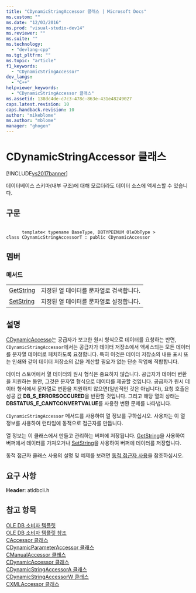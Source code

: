 ```yaml
---
title: "CDynamicStringAccessor 클래스 | Microsoft Docs"
ms.custom: ""
ms.date: "12/03/2016"
ms.prod: "visual-studio-dev14"
ms.reviewer: ""
ms.suite: ""
ms.technology: 
  - "devlang-cpp"
ms.tgt_pltfrm: ""
ms.topic: "article"
f1_keywords: 
  - "CDynamicStringAccessor"
dev_langs: 
  - "C++"
helpviewer_keywords: 
  - "CDynamicStringAccessor 클래스"
ms.assetid: 138dc4de-c7c3-478c-863e-431e48249027
caps.latest.revision: 10
caps.handback.revision: 10
author: "mikeblome"
ms.author: "mblome"
manager: "ghogen"
---
```

# CDynamicStringAccessor 클래스
[!INCLUDE[vs2017banner](../../assembler/inline/includes/vs2017banner.md)]

데이터베이스 스키마\(내부 구조\)에 대해 모르더라도 데이터 소스에 액세스할 수 있습니다.  
  
## 구문  
  
```  
  
      template< typename BaseType, DBTYPEENUM OleDbType >  
class CDynamicStringAccessorT : public CDynamicAccessor  
```  
  
## 멤버  
  
### 메서드  
  
|||  
|-|-|  
|[GetString](../../data/oledb/cdynamicstringaccessor-getstring.md)|지정된 열 데이터를 문자열로 검색합니다.|  
|[SetString](../../data/oledb/cdynamicstringaccessor-setstring.md)|지정된 열 데이터를 문자열로 설정합니다.|  
  
## 설명  
 [CDynamicAccesso](../../data/oledb/cdynamicaccessor-class.md)는 공급자가 보고한 원시 형식으로 데이터를 요청하는 반면, `CDynamicStringAccessor`에서는 공급자가 데이터 저장소에서 액세스되는 모든 데이터를 문자열 데이터로 페치하도록 요청합니다.  특히 이것은 데이터 저장소의 내용 표시 또는 인쇄와 같이 데이터 저장소의 값을 계산할 필요가 없는 단순 작업에 적합합니다.  
  
 데이터 스토어에서 열 데이터의 원시 형식은 중요하지 않습니다. 공급자가 데이터 변환을 지원하는 동안, 그것은 문자열 형식으로 데이터를 제공할 것입니다.  공급자가 원시 데이터 형식에서 문자열로 변환을 지원하지 않으면\(일반적인 것은 아닙니다\), 요청 호출은 성공 값  **DB\_S\_ERRORSOCCURED**을 반환할 것입니다. 그리고 해당 열의 상태는 **DBSTATUS\_E\_CANTCONVERTVALUE**를 사용한 변환 문제를 나타냅니다.  
  
 `CDynamicStringAccessor` 메서드를 사용하여 열 정보를 구하십시오.  사용자는 이 열 정보를 사용하여 런타임에 동적으로 접근자를 만듭니다.  
  
 열 정보는 이 클래스에서 만들고 관리하는 버퍼에 저장됩니다.  [GetString](../../data/oledb/cdynamicstringaccessor-getstring.md)을 사용하여 버퍼에서 데이터를 가져오거나 [SetString](../../data/oledb/cdynamicstringaccessor-setstring.md)을 사용하여 버퍼에 데이터를 저장합니다.  
  
 동적 접근자 클래스 사용의 설명 및 예제를 보려면 [동적 접근자 사용](../../data/oledb/using-dynamic-accessors.md)을 참조하십시오.  
  
## 요구 사항  
 **Header**: atldbcli.h  
  
## 참고 항목  
 [OLE DB 소비자 템플릿](../../data/oledb/ole-db-consumer-templates-cpp.md)   
 [OLE DB 소비자 템플릿 참조](../../data/oledb/ole-db-consumer-templates-reference.md)   
 [CAccessor 클래스](../../data/oledb/caccessor-class.md)   
 [CDynamicParameterAccessor 클래스](../../data/oledb/cdynamicparameteraccessor-class.md)   
 [CManualAccessor 클래스](../../data/oledb/cmanualaccessor-class.md)   
 [CDynamicAccessor 클래스](../../data/oledb/cdynamicaccessor-class.md)   
 [CDynamicStringAccessorA 클래스](../../data/oledb/cdynamicstringaccessora-class.md)   
 [CDynamicStringAccessorW 클래스](../../data/oledb/cdynamicstringaccessorw-class.md)   
 [CXMLAccessor 클래스](../../data/oledb/cxmlaccessor-class.md)